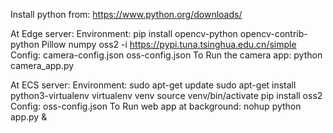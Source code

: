 Install python from: https://www.python.org/downloads/

At Edge server:
	Environment:
		pip install opencv-python opencv-contrib-python Pillow numpy oss2 -i https://pypi.tuna.tsinghua.edu.cn/simple
	Config:
		camera-config.json
		oss-config.json
	To Run the camera app:
		python camera_app.py

At ECS server:
	Environment:
		sudo apt-get update
		sudo apt-get install python3-virtualenv
		virtualenv venv
		source venv/bin/activate
		pip install oss2
	Config:
		oss-config.json
	To Run web app at background:
		nohup python app.py &